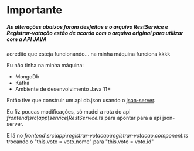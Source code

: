 # Importante

##### As alterações abaixos foram desfeitas e o arquivo RestService e Registrar-votação estão de acordo com o arquivo original para utilizar com a API JAVA

acredito que esteja funcionando... na minha máquina funciona kkkk

Eu não tinha na minha máquina:

- MongoDb
- Kafka
- Ambiente de desenvolvimento Java 11+

Então tive que construir um api db.json usando o [json-server](https://www.npmjs.com/package/json-server).

Eu fiz poucas modificações, só mudei a rota do api _frontend\src\app\service\RestService.ts_ para apontar para a api json-server.

E lá no _frontend\src\app\registrar-votacao\registrar-votacao.component.ts_ trocando o "this.voto = voto.nome" para "this.voto = voto.id"